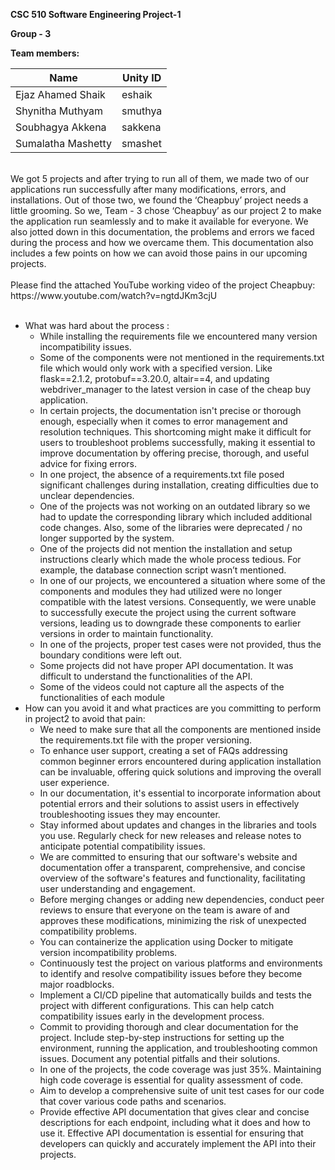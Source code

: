 ﻿**CSC 510 Software Engineering Project-1**

**Group - 3**

**Team members:**

| Name                   | Unity ID                           |
|------------------------|------------------------------------|
| Ejaz Ahamed Shaik      | eshaik                             |
| Shynitha Muthyam       | smuthya                            |
| Soubhagya Akkena       | sakkena                            |
| Sumalatha Mashetty     | smashet                            |

</br>
We got 5 projects and after trying to run all of them, we made two of our applications run successfully after many modifications, errors, and installations. Out of those two, we found the ‘Cheapbuy’ project needs a little grooming. So we, Team - 3 chose ‘Cheapbuy’ as our project 2 to make the application run seamlessly and to make it available for everyone. We also jotted down in this documentation, the problems and errors we faced during the process and how we overcame them. This documentation also includes a few points on how we can avoid those pains in our upcoming projects.</br>
</br>
Please find the attached YouTube working video of the project Cheapbuy:</br>
https://www.youtube.com/watch?v=ngtdJKm3cjU </br>
</br>

- What was hard about the process :
    - While installing the requirements file we encountered many version incompatibility issues.
    - Some of the components were not mentioned in the requirements.txt file which would only work with a specified version. Like flask==2.1.2, protobuf==3.20.0, altair==4, and updating webdriver\_manager to the latest version in case of the cheap buy application.
    - In certain projects, the documentation isn't precise or thorough enough, especially when it comes to error management and resolution techniques. This shortcoming might make it difficult for users to troubleshoot problems successfully, making it essential to improve documentation by offering precise, thorough, and useful advice for fixing errors.
    - In one project, the absence of a requirements.txt file posed significant challenges during installation, creating difficulties due to unclear dependencies.
    - One of the projects was not working on an outdated library so we had to update the corresponding library which included additional code changes. Also, some of the libraries were deprecated / no longer supported by the system.
    - One of the projects did not mention the installation and setup instructions clearly which made the whole process tedious. For example, the database connection script wasn’t mentioned.
    - In one of our projects, we encountered a situation where some of the components and modules they had utilized were no longer compatible with the latest versions. Consequently, we were unable to successfully execute the project using the current software versions, leading us to downgrade these components to earlier versions in order to maintain functionality.
    - In one of the projects, proper test cases were not provided, thus the boundary conditions were left out.
    - Some projects did not have proper API documentation. It was difficult to understand the functionalities of the API.
    - Some of the videos could not capture all the aspects of the functionalities of each module
- How can you avoid it and what practices are you committing to perform in project2 to avoid that pain:
    - We need to make sure that all the components are mentioned inside the requirements.txt file with the proper versioning.
    - To enhance user support, creating a set of FAQs addressing common beginner errors encountered during application installation can be invaluable, offering quick solutions and improving the overall user experience.
    - In our documentation, it's essential to incorporate information about potential errors and their solutions to assist users in effectively troubleshooting issues they may encounter.
    - Stay informed about updates and changes in the libraries and tools you use. Regularly check for new releases and release notes to anticipate potential compatibility issues.
    - We are committed to ensuring that our software's website and documentation offer a transparent, comprehensive, and concise overview of the software's features and functionality, facilitating user understanding and engagement.
    - Before merging changes or adding new dependencies, conduct peer reviews to ensure that everyone on the team is aware of and approves these modifications, minimizing the risk of unexpected compatibility problems.
    - You can containerize the application using Docker to mitigate version incompatibility problems.
    - Continuously test the project on various platforms and environments to identify and resolve compatibility issues before they become major roadblocks.
    - Implement a CI/CD pipeline that automatically builds and tests the project with different configurations. This can help catch compatibility issues early in the development process.
    - Commit to providing thorough and clear documentation for the project. Include step-by-step instructions for setting up the environment, running the application, and troubleshooting common issues. Document any potential pitfalls and their solutions.
    - In one of the projects, the code coverage was just 35%. Maintaining high code coverage is essential for quality assessment of code.
    - Aim to develop a comprehensive suite of unit test cases for our code that cover various code paths and scenarios.
    - Provide effective API documentation that gives clear and concise descriptions for each endpoint, including what it does and how to use it. Effective API documentation is essential for ensuring that developers can quickly and accurately implement the API into their projects.
